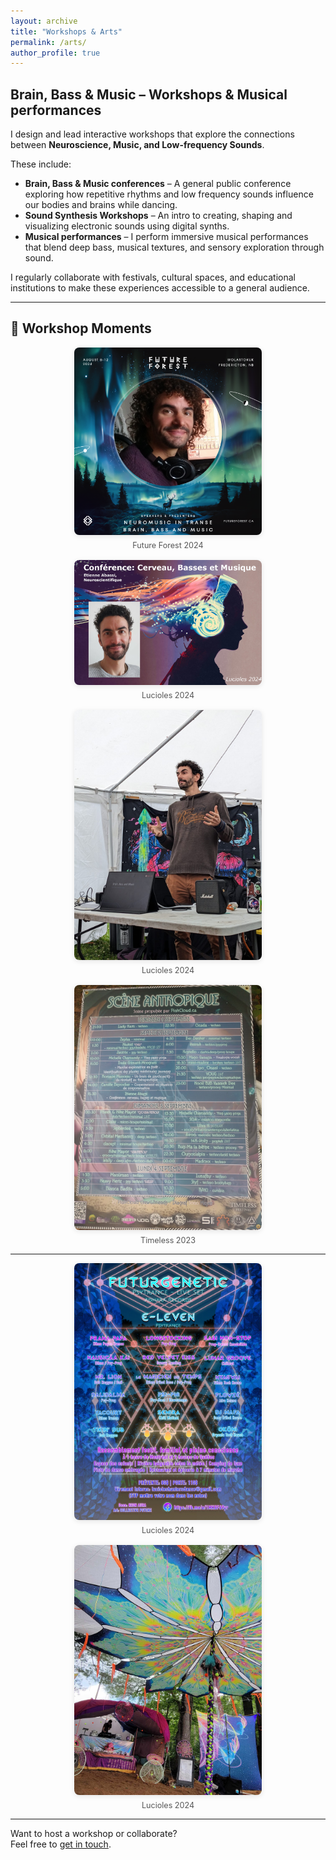 ```yaml
---
layout: archive
title: "Workshops & Arts"
permalink: /arts/
author_profile: true
---
```


## Brain, Bass & Music – Workshops & Musical performances

I design and lead interactive workshops that explore the connections between **Neuroscience, Music, and Low-frequency Sounds**.

These include:

- **Brain, Bass & Music conferences** – A general public conference exploring how repetitive rhythms and low frequency sounds influence our bodies and brains while dancing.
- **Sound Synthesis Workshops** – An intro to creating, shaping and visualizing electronic sounds using digital synths.
- **Musical performances** – I perform immersive musical performances that blend deep bass, musical textures, and sensory exploration through sound.

I regularly collaborate with festivals, cultural spaces, and educational institutions to make these experiences accessible to a general audience.

---

## 📸 Workshop Moments

<div style="display: flex; flex-wrap: wrap; gap: 16px; justify-content: center;">

<div style="flex: 1 1 300px; max-width: 300px; text-align: center;">
  <a href="/images/Future_Forest_2024_workshop.png" target="_blank">
    <img src="/images/Future_Forest_2024_workshop.png" alt="Future Forest 2024" style="width: 100%; height: auto; border-radius: 8px; box-shadow: 0 2px 8px rgba(0,0,0,0.1);">
  </a>
  <div style="margin-top: 6px; font-size: 0.9em; color: #555;">Future Forest 2024</div>
</div>

<div style="flex: 1 1 300px; max-width: 300px; text-align: center;">
  <a href="/images/Lucioles2024_workshop.jpg" target="_blank">
    <img src="/images/Lucioles2024_workshop.jpg" alt="Lucioles 2024" style="width: 100%; height: auto; border-radius: 8px; box-shadow: 0 2px 8px rgba(0,0,0,0.1);">
  </a>
  <div style="margin-top: 6px; font-size: 0.9em; color: #555;">Lucioles 2024</div>
</div>

<div style="flex: 1 1 300px; max-width: 300px; text-align: center;">
  <a href="/images/Lucioles2024_workshop_picture.jpg" target="_blank">
    <img src="/images/Lucioles2024_workshop_picture.jpg" alt="Lucioles Workshop Pic" style="width: 100%; height: auto; border-radius: 8px; box-shadow: 0 2px 8px rgba(0,0,0,0.1);">
  </a>
  <div style="margin-top: 6px; font-size: 0.9em; color: #555;">Lucioles 2024</div>
</div>

<div style="flex: 1 1 300px; max-width: 300px; text-align: center;">
  <a href="/images/Timeless2023_affiche2.jpg" target="_blank">
    <img src="/images/Timeless2023_affiche2.jpg" alt="Timeless Poster" style="width: 100%; height: auto; border-radius: 8px; box-shadow: 0 2px 8px rgba(0,0,0,0.1);">
  </a>
  <div style="margin-top: 6px; font-size: 0.9em; color: #555;">Timeless 2023</div>
</div>

</div>


---

<div style="display: flex; flex-wrap: wrap; gap: 16px; justify-content: center;">

<div style="flex: 1 1 300px; max-width: 300px; text-align: center;">
  <a href="/images/Lucioles2024_affiche.jpg" target="_blank">
    <img src="/images/Lucioles2024_affiche.jpg" alt="Lucioles 2024 Poster" style="width: 100%; height: auto; border-radius: 8px; box-shadow: 0 2px 8px rgba(0,0,0,0.1);">
  </a>
  <div style="margin-top: 6px; font-size: 0.9em; color: #555;">Lucioles 2024</div>
</div>

<div style="flex: 1 1 300px; max-width: 300px; text-align: center;">
  <a href="/images/Lucioles2024_set.jpg" target="_blank">
    <img src="/images/Lucioles2024_set.jpg" alt="Lucioles 2024 Set" style="width: 100%; height: auto; border-radius: 8px; box-shadow: 0 2px 8px rgba(0,0,0,0.1);">
  </a>
  <div style="margin-top: 6px; font-size: 0.9em; color: #555;">Lucioles 2024</div>
</div>

</div>


---

Want to host a workshop or collaborate?  
Feel free to [get in touch](mailto:etienne.abassi@gmail.com).
